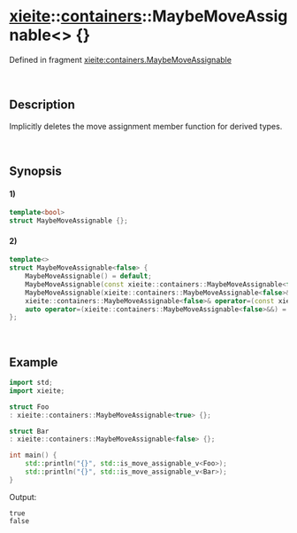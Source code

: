 # [xieite](../../xieite.md)\:\:[containers](../../containers.md)\:\:MaybeMoveAssignable\<\> \{\}
Defined in fragment [xieite:containers.MaybeMoveAssignable](../../../src/containers/maybe_move_assignable.cpp)

&nbsp;

## Description
Implicitly deletes the move assignment member function for derived types.

&nbsp;

## Synopsis
#### 1)
```cpp
template<bool>
struct MaybeMoveAssignable {};
```
#### 2)
```cpp
template<>
struct MaybeMoveAssignable<false> {
    MaybeMoveAssignable() = default;
    MaybeMoveAssignable(const xieite::containers::MaybeMoveAssignable<false>&) = default;
    MaybeMoveAssignable(xieite::containers::MaybeMoveAssignable<false>&&) = default;
    xieite::containers::MaybeMoveAssignable<false>& operator=(const xieite::containers::MaybeMoveAssignable<false>&) = default;
    auto operator=(xieite::containers::MaybeMoveAssignable<false>&&) = delete;
};
```

&nbsp;

## Example
```cpp
import std;
import xieite;

struct Foo
: xieite::containers::MaybeMoveAssignable<true> {};

struct Bar
: xieite::containers::MaybeMoveAssignable<false> {};

int main() {
    std::println("{}", std::is_move_assignable_v<Foo>);
    std::println("{}", std::is_move_assignable_v<Bar>);
}
```
Output:
```
true
false
```
